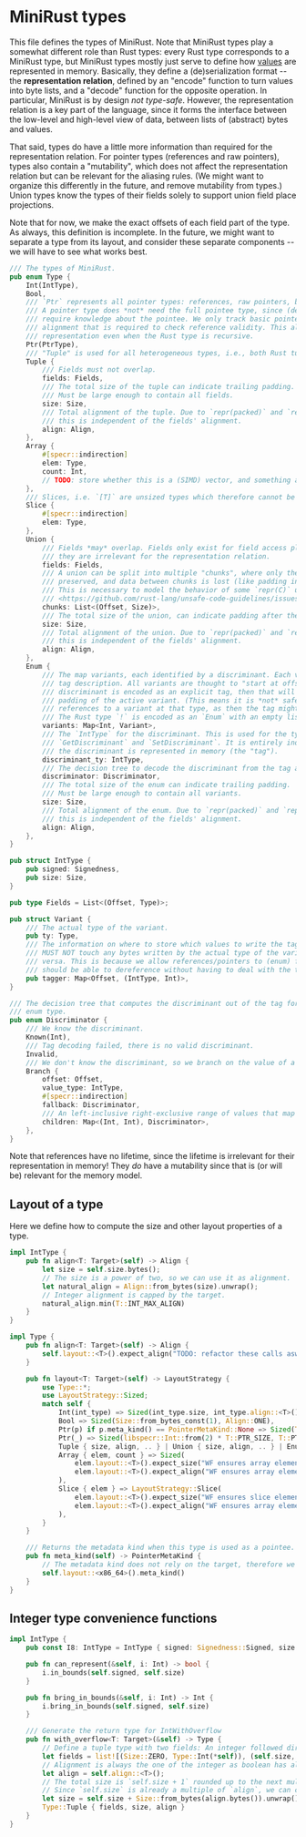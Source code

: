# MiniRust types

This file defines the types of MiniRust.
Note that MiniRust types play a somewhat different role than Rust types:
every Rust type corresponds to a MiniRust type, but MiniRust types mostly just serve to define how [values](values.md) are represented in memory.
Basically, they define a (de)serialization format -- the **representation relation**, defined by an "encode" function to turn values into byte lists, and a "decode" function for the opposite operation.
In particular, MiniRust is by design *not type-safe*.
However, the representation relation is a key part of the language, since it forms the interface between the low-level and high-level view of data, between lists of (abstract) bytes and values.

That said, types do have a little more information than required for the representation relation.
For pointer types (references and raw pointers), types also contain a "mutability", which does not affect the representation relation but can be relevant for the aliasing rules.
(We might want to organize this differently in the future, and remove mutability from types.)
Union types know the types of their fields solely to support union field place projections.

Note that for now, we make the exact offsets of each field part of the type.
As always, this definition is incomplete.
In the future, we might want to separate a type from its layout, and consider these separate components -- we will have to see what works best.

```rust
/// The types of MiniRust.
pub enum Type {
    Int(IntType),
    Bool,
    /// `Ptr` represents all pointer types: references, raw pointers, boxes, and function pointers.
    /// A pointer type does *not* need the full pointee type, since (de)serializing a pointer does not
    /// require knowledge about the pointee. We only track basic pointee information like size and
    /// alignment that is required to check reference validity. This also means types have a finite
    /// representation even when the Rust type is recursive.
    Ptr(PtrType),
    /// "Tuple" is used for all heterogeneous types, i.e., both Rust tuples and structs.
    Tuple {
        /// Fields must not overlap.
        fields: Fields,
        /// The total size of the tuple can indicate trailing padding.
        /// Must be large enough to contain all fields.
        size: Size,
        /// Total alignment of the tuple. Due to `repr(packed)` and `repr(align)`,
        /// this is independent of the fields' alignment.
        align: Align,
    },
    Array {
        #[specr::indirection]
        elem: Type,
        count: Int,
        // TODO: store whether this is a (SIMD) vector, and something about alignment?
    },
    /// Slices, i.e. `[T]` are unsized types which therefore cannot be represented as values.
    Slice {
        #[specr::indirection]
        elem: Type,
    },
    Union {
        /// Fields *may* overlap. Fields only exist for field access place projections,
        /// they are irrelevant for the representation relation.
        fields: Fields,
        /// A union can be split into multiple "chunks", where only the data inside those chunks is
        /// preserved, and data between chunks is lost (like padding in a struct).
        /// This is necessary to model the behavior of some `repr(C)` unions, see
        /// <https://github.com/rust-lang/unsafe-code-guidelines/issues/156> for details.
        chunks: List<(Offset, Size)>,
        /// The total size of the union, can indicate padding after the last chunk.
        size: Size,
        /// Total alignment of the union. Due to `repr(packed)` and `repr(align)`,
        /// this is independent of the fields' alignment.
        align: Align,
    },
    Enum {
        /// The map variants, each identified by a discriminant. Each variant is given by a type and its
        /// tag description. All variants are thought to "start at offset 0"; if the
        /// discriminant is encoded as an explicit tag, then that will be put into the
        /// padding of the active variant. (This means it is *not* safe to hand out mutable
        /// references to a variant at that type, as then the tag might be overwritten!)
        /// The Rust type `!` is encoded as an `Enum` with an empty list of variants.
        variants: Map<Int, Variant>,
        /// The `IntType` for the discriminant. This is used for the type of
        /// `GetDiscriminant` and `SetDiscriminant`. It is entirely independent of how
        /// the discriminant is represented in memory (the "tag").
        discriminant_ty: IntType,
        /// The decision tree to decode the discriminant from the tag at runtime.
        discriminator: Discriminator,
        /// The total size of the enum can indicate trailing padding.
        /// Must be large enough to contain all variants.
        size: Size,
        /// Total alignment of the enum. Due to `repr(packed)` and `repr(align)`,
        /// this is independent of the fields' alignment.
        align: Align,
    },
}

pub struct IntType {
    pub signed: Signedness,
    pub size: Size,
}

pub type Fields = List<(Offset, Type)>;

pub struct Variant {
    /// The actual type of the variant.
    pub ty: Type,
    /// The information on where to store which values to write the tag.
    /// MUST NOT touch any bytes written by the actual type of the variant and vice
    /// versa. This is because we allow references/pointers to (enum) fields which
    /// should be able to dereference without having to deal with the tag.
    pub tagger: Map<Offset, (IntType, Int)>,
}

/// The decision tree that computes the discriminant out of the tag for a specific
/// enum type.
pub enum Discriminator {
    /// We know the discriminant.
    Known(Int),
    /// Tag decoding failed, there is no valid discriminant.
    Invalid,
    /// We don't know the discriminant, so we branch on the value of a specific value.
    Branch {
        offset: Offset,
        value_type: IntType,
        #[specr::indirection]
        fallback: Discriminator,
        /// An left-inclusive right-exclusive range of values that map to some Discriminator.
        children: Map<(Int, Int), Discriminator>,
    },
}
```

Note that references have no lifetime, since the lifetime is irrelevant for their representation in memory!
They *do* have a mutability since that is (or will be) relevant for the memory model.

## Layout of a type

Here we define how to compute the size and other layout properties of a type.

```rust
impl IntType {
    pub fn align<T: Target>(self) -> Align {
        let size = self.size.bytes();
        // The size is a power of two, so we can use it as alignment.
        let natural_align = Align::from_bytes(size).unwrap();
        // Integer alignment is capped by the target.
        natural_align.min(T::INT_MAX_ALIGN)
    }
}

impl Type {
    pub fn align<T: Target>(self) -> Align {
        self.layout::<T>().expect_align("TODO: refactor these calls aswell")
    }

    pub fn layout<T: Target>(self) -> LayoutStrategy {
        use Type::*;
        use LayoutStrategy::Sized;
        match self {
            Int(int_type) => Sized(int_type.size, int_type.align::<T>()),
            Bool => Sized(Size::from_bytes_const(1), Align::ONE),
            Ptr(p) if p.meta_kind() == PointerMetaKind::None => Sized(T::PTR_SIZE, T::PTR_ALIGN),
            Ptr(_) => Sized(libspecr::Int::from(2) * T::PTR_SIZE, T::PTR_ALIGN),
            Tuple { size, align, .. } | Union { size, align, .. } | Enum { size, align, .. } => Sized(size, align),
            Array { elem, count } => Sized(
                elem.layout::<T>().expect_size("WF ensures array element is sized") * count,
                elem.layout::<T>().expect_align("WF ensures array element is sized"),
            ),
            Slice { elem } => LayoutStrategy::Slice(
                elem.layout::<T>().expect_size("WF ensures slice element is sized"),
                elem.layout::<T>().expect_align("WF ensures array element is sized"),
            ),
        }
    }

    /// Returns the metadata kind when this type is used as a pointee.
    pub fn meta_kind(self) -> PointerMetaKind {
        // The metadata kind does not rely on the target, therefore we can give any target.
        self.layout::<x86_64>().meta_kind()
    }
}
```

## Integer type convenience functions

```rust
impl IntType {
    pub const I8: IntType = IntType { signed: Signedness::Signed, size: Size::from_bytes_const(1) };

    pub fn can_represent(&self, i: Int) -> bool {
        i.in_bounds(self.signed, self.size)
    }

    pub fn bring_in_bounds(&self, i: Int) -> Int {
        i.bring_in_bounds(self.signed, self.size)
    }

    /// Generate the return type for IntWithOverflow
    pub fn with_overflow<T: Target>(&self) -> Type {
        // Define a tuple type with two fields: An integer followed directly by a boolean.
        let fields = list![(Size::ZERO, Type::Int(*self)), (self.size, Type::Bool)];
        // Alignment is always the one of the integer as boolean has align requirement 1.
        let align = self.align::<T>();
        // The total size is `self.size + 1` rounded up to the next multiple of `align`.
        // Since `self.size` is already a multiple of `align`, we can compute this as follows:
        let size = self.size + Size::from_bytes(align.bytes()).unwrap();
        Type::Tuple { fields, size, align }
    }
}
```
